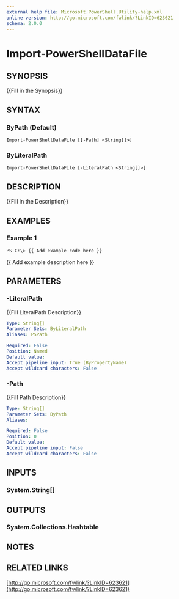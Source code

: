 ```yaml
---
external help file: Microsoft.PowerShell.Utility-help.xml
online version: http://go.microsoft.com/fwlink/?LinkID=623621
schema: 2.0.0
---
```


# Import-PowerShellDataFile
## SYNOPSIS
{{Fill in the Synopsis}}

## SYNTAX

### ByPath (Default)
```
Import-PowerShellDataFile [[-Path] <String[]>]
```

### ByLiteralPath
```
Import-PowerShellDataFile [-LiteralPath <String[]>]
```

## DESCRIPTION
{{Fill in the Description}}

## EXAMPLES

### Example 1
```
PS C:\> {{ Add example code here }}
```

{{ Add example description here }}

## PARAMETERS

### -LiteralPath
{{Fill LiteralPath Description}}

```yaml
Type: String[]
Parameter Sets: ByLiteralPath
Aliases: PSPath

Required: False
Position: Named
Default value: 
Accept pipeline input: True (ByPropertyName)
Accept wildcard characters: False
```

### -Path
{{Fill Path Description}}

```yaml
Type: String[]
Parameter Sets: ByPath
Aliases: 

Required: False
Position: 0
Default value: 
Accept pipeline input: False
Accept wildcard characters: False
```

## INPUTS

### System.String[]


## OUTPUTS

### System.Collections.Hashtable


## NOTES

## RELATED LINKS

[http://go.microsoft.com/fwlink/?LinkID=623621](http://go.microsoft.com/fwlink/?LinkID=623621)


